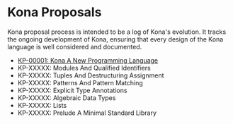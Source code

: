 Kona Proposals
==============

Kona proposal process is intended to be a log of Kona's evolution. It tracks
the ongoing development of Kona, ensuring that every design of the Kona language
is well considered and documented.

- [KP-00001: Kona A New Programming Language](KP-00001.md)
- KP-XXXXX: Modules And Qualified Identifiers
- KP-XXXXX: Tuples And Destructuring Assignment
- KP-XXXXX: Patterns And Pattern Matching
- KP-XXXXX: Explicit Type Annotations
- KP-XXXXX: Algebraic Data Types
- KP-XXXXX: Lists
- KP-XXXXX: Prelude A Minimal Standard Library
